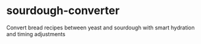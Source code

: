 # sourdough-converter
Convert bread recipes between yeast and sourdough with smart hydration and timing adjustments
